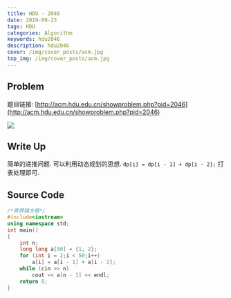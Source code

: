 ```yaml
---
title: HDU - 2046
date: 2019-09-23
tags: HDU
categories: Algorithm
keywords: hdu2046
description: hdu2046
cover: /img/cover_posts/acm.jpg
top_img: /img/cover_posts/acm.jpg
---
```

## Problem

题目链接: [http://acm.hdu.edu.cn/showproblem.php?pid=2046](http://acm.hdu.edu.cn/showproblem.php?pid=2046)

![](/img/img_posts/hdu2046.png)

## Write Up

简单的递推问题.
可以利用动态规划的思想.
`dp[i] = dp[i - 1] + dp[i - 2];`
打表处理即可.

## Source Code

``` c++
/*骨牌铺方格*/
#include<iostream>
using namespace std;
int main()
{
	int n;
	long long a[50] = {1, 2};
	for (int i = 2;i < 50;i++)
		a[i] = a[i - 1] + a[i - 2];
	while (cin >> n)
		cout << a[n - 1] << endl;
	return 0;
}
```
